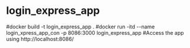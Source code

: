 # login_express_app

#docker build -t login_express_app .
#docker run -itd --name login_xpress_app_con -p 8086:3000 login_express_app
#Access the app using http://localhost:8086/
